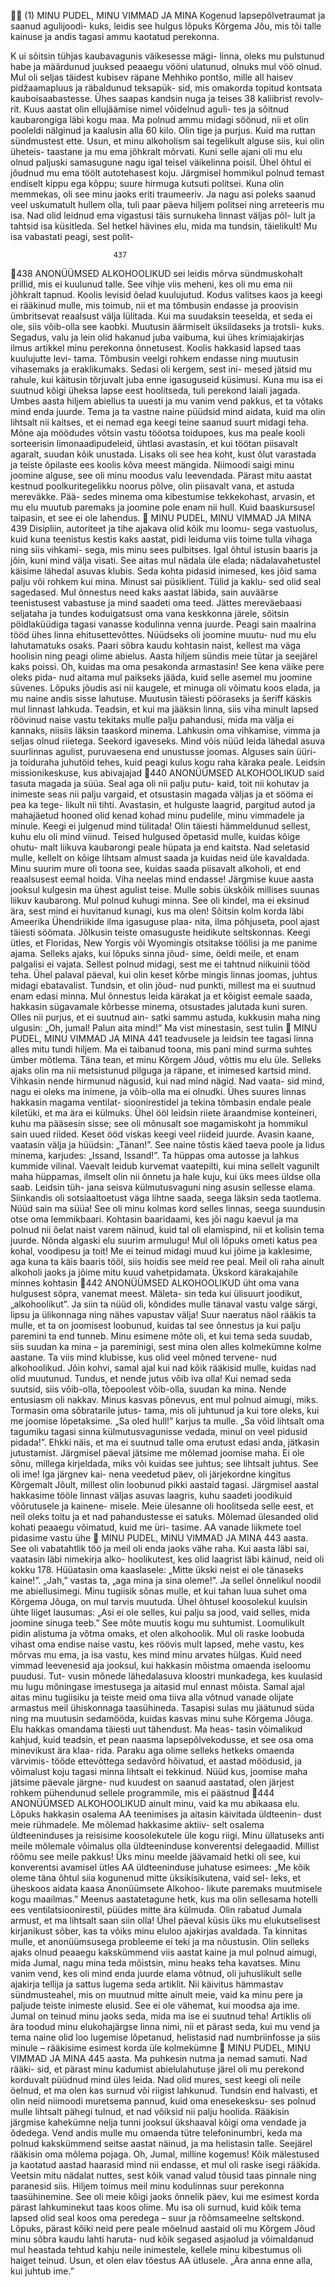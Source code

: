                (1)
 MINU PUDEL, MINU VIMMAD JA MINA
  Kogenud lapsepõlvetraumat ja saanud agulijoodi-
kuks, leidis see hulgus lõpuks Kõrgema Jõu, mis tõi talle
kainuse ja andis tagasi ammu kaotatud perekonna.

K       ui sõitsin tühjas kaubavagunis väikesesse mägi-
        linna, oleks mu pulstunud habe ja määrdunud
juuksed peaaegu vööni ulatunud, olnuks mul vöö olnud.
Mul oli seljas täidest kubisev räpane Mehhiko pontšo,
mille all haisev pidžaamapluus ja räbaldunud teksapük-
sid, mis omakorda topitud kontsata kauboi­saabastesse.
Ühes saapas kandsin nuga ja teises 38 kaliibrist revolv-
rit. Kuus aastat olin ellujäämise nimel võidelnud aguli-
tes ja sõitnud kaubarongiga läbi kogu maa. Ma polnud
ammu midagi söönud, nii et olin pooleldi nälginud ja
kaalusin alla 60 kilo. Olin tige ja purjus.
   Kuid ma ruttan sündmustest ette. Usun, et minu
alkoholism sai tegelikult alguse siis, kui olin üheteis-
taastane ja mu ema jõhkralt mõrvati. Kuni selle ajani
oli mu elu olnud paljuski samasugune nagu igal teisel
väikelinna poisil.
   Ühel õhtul ei jõudnud mu ema töölt autotehasest
koju. Järgmisel hommikul polnud temast endiselt kippu
ega kõppu; suure hirmuga kutsuti politsei. Kuna olin
memmekas, oli see minu jaoks eriti traumeeriv. Ja nagu
asi poleks saanud veel uskumatult hullem olla, tuli paar
päeva hiljem politsei ning arreteeris mu isa. Nad olid
leidnud ema vigastusi täis surnukeha linnast väljas põl-
lult ja tahtsid isa küsitleda. Sel hetkel hävines elu, mida
ma tundsin, täielikult! Mu isa vabastati peagi, sest polit-

                           437
438       ANONÜÜMSED ALKOHOOLIKUD
sei leidis mõrva sündmuskohalt prillid, mis ei kuulunud
talle. See vihje viis meheni, kes oli mu ema nii jõhkralt
tapnud.
   Koolis levisid õelad kuulujutud. Kodus valitses kaos ja
keegi ei rääkinud mulle, mis toimub, nii et ma tõmbusin
endasse ja proovisin ümbritsevat reaalsust välja lülitada.
Kui ma suudaksin teeselda, et seda ei ole, siis võib-olla
see kaobki. Muutusin äärmiselt üksildaseks ja trotsli-
kuks. Segadus, valu ja lein olid hakanud juba vaibuma,
kui ühes krimiajakirjas ilmus artikkel minu perekonna
õnnetusest. Koolis hakkasid lapsed taas kuulujutte levi-
tama. Tõmbusin veelgi rohkem endasse ning muutusin
vihasemaks ja eraklikumaks. Sedasi oli kergem, sest ini-
mesed jätsid mu rahule, kui käitusin tõrjuvalt juba enne
igasuguseid küsimusi.
   Kuna mu isa ei suutnud kõigi üheksa lapse eest
hoolitseda, tuli perekond laiali jagada. Umbes aasta
hiljem abiellus ta uuesti ja mu vanim vend pakkus, et
ta võtaks mind enda juurde. Tema ja ta vastne naine
püüdsid mind aidata, kuid ma olin lihtsalt nii kaitses,
et ei nemad ega keegi teine saanud suurt midagi teha.
Mõne aja möödudes võtsin vastu tööotsa toidupoes, kus
ma peale kooli sorteerisin limonaadipudeleid, ühtlasi
avastasin, et kui töötan piisavalt agaralt, suudan kõik
unustada. Lisaks oli see hea koht, kust õlut varastada ja
teiste õpilaste ees koolis kõva meest mängida. Niimoodi
saigi minu joomine alguse, see oli minu moodus valu
leevendada.
   Pärast mitu aastat kestnud poolkuritegelikku noorus­
põlve, olin piisavalt vana, et astuda mereväkke. Pää-
sedes minema oma kibestumise tekkekohast, arvasin,
et mu elu muutub paremaks ja joomine pole enam nii
hull. Kuid baaskursusel taipasin, et see ei ole lahendus.
       MINU PUDEL, MINU VIMMAD JA MINA               439
Disipliin, autoriteet ja tihe ajakava olid kõik mu loomu-
sega vastuolus, kuid kuna teenistus kestis kaks aastat,
pidi leiduma viis toime tulla vihaga ning siis vihkami-
sega, mis minu sees pulbitses. Igal õhtul istusin baaris
ja jõin, kuni mind välja visati. See aitas mul nädala üle
elada; nädala­vahetustel käisime lähedal asuvas klubis.
Seda kohta pidasid inimesed, kes jõid sama palju või
rohkem kui mina. Minust sai püsiklient. Tülid ja kaklu-
sed olid seal sagedased.
   Mul õnnestus need kaks aastat läbida, sain auväärse
teenistusest vabastuse ja mind saadeti oma teed. Jättes
mereväebaasi seljataha ja tundes koduigatsust oma vana
keskkonna järele, sõitsin pöidlaküüdiga tagasi vanasse
kodulinna venna juurde. Peagi sain maalrina tööd ühes
linna ehitusettevõttes. Nüüdseks oli joomine muutu-
nud mu elu lahutamatuks osaks.
   Paari sõbra kaudu kohtasin naist, kellest ma väga
hoolisin ning peagi olime abielus. Aasta hiljem sündis
meie tütar ja seejärel kaks poissi. Oh, kuidas ma oma
pesakonda armastasin! See kena väike pere oleks pida-
nud aitama mul paikseks jääda, kuid selle asemel mu
joomine süvenes. Lõpuks jõudis asi nii kaugele, et
minuga oli võimatu koos elada, ja mu naine andis sisse
lahutuse. Muutusin täiesti pööraseks ja šeriff käskis mul
linnast lahkuda. Teadsin, et kui ma jääksin linna, siis
viha minult lapsed röövinud naise vastu tekitaks mulle
palju pahandusi, mida ma välja ei kannaks, niisiis läksin
taaskord minema. Lahkusin oma vihkamise, vimma ja
seljas olnud riietega. Seekord igaveseks.
   Mind võis nüüd leida lähedal asuva suurlinnas agulist,
puruvaesena end unustusse joomas. Alguses sain üüri-
ja toiduraha juhutöid tehes, kuid peagi kulus kogu raha
käraka peale. Leidsin missionikeskuse, kus abivajajad
440       ANONÜÜMSED ALKOHOOLIKUD
said tasuta magada ja süüa. Seal aga oli nii palju putu-
kaid, toit nii kohutav ja inimeste seas nii palju vargaid,
et otsustasin magada väljas ja et sööma ei pea ka tege-
likult nii tihti. Avastasin, et hulguste laagrid, pargitud
autod ja mahajäetud hooned olid kenad kohad minu
pudelile, minu vimmadele ja minule. Keegi ei julgenud
mind tülitada! Olin täiesti hämmeldunud sellest, kuhu
elu oli mind viinud.
   Teised hulgused õpetasid mulle, kuidas kõige ohutu-
malt liikuva kaubarongi peale hüpata ja end kaitsta. Nad
seletasid mulle, kellelt on kõige lihtsam almust saada ja
kuidas neid üle kavaldada. Minu suurim mure oli toona
see, kuidas saada piisavalt alkoholi, et end reaalsusest
eemal hoida. Viha neelas mind endasse! Järgmise kuue
aasta jooksul kulgesin ma ühest agulist teise. Mulle sobis
ükskõik millises suunas liikuv kaubarong. Mul polnud
kuhugi minna. See oli kindel, ma ei eksinud ära, sest
mind ei huvitanud kunagi, kus ma olen! Sõitsin kolm
korda läbi Ameerika Ühendriikide ilma igasuguse plaa-
nita, ilma põhjuseta, pool ajast täiesti söömata. Jõlkusin
teiste omasuguste heidikute seltskonnas. Keegi ütles, et
Floridas, New Yorgis või Wyomingis otsitakse töölisi ja
me panime ajama. Selleks ajaks, kui lõpuks sinna jõud-
sime, öeldi meile, et enam palgalisi ei vajata. Sellest
polnud midagi, sest me ei tahtnud niikuinii tööd teha.
   Ühel palaval päeval, kui olin keset kõrbe mingis linnas
joomas, juhtus midagi ebatavalist. Tundsin, et olin jõud-
nud punkti, millest ma ei suutnud enam edasi minna.
Mul õnnestus leida kärakat ja et kõigist eemale saada,
hakkasin sügavamale kõrbesse minema, otsustades
jalutada kuni suren. Olles nii purjus, et ei suutnud ain-
satki sammu astuda, kukkusin maha ning ulgusin: „Oh,
jumal! Palun aita mind!” Ma vist minestasin, sest tulin
       MINU PUDEL, MINU VIMMAD JA MINA                  441
teadvusele ja leidsin tee tagasi linna alles mitu tundi
hiljem. Ma ei taibanud toona, mis pani mind surma
suhtes ümber mõtlema. Täna tean, et minu Kõrgem
Jõud, võttis mu elu üle.
   Selleks ajaks olin ma nii metsistunud pilguga ja
räpane, et inimesed kartsid mind. Vihkasin nende
hirmunud nägusid, kui nad mind nägid. Nad vaata-
sid mind, nagu ei oleks ma inimene, ja võib-olla ma ei
olnudki. Ühes suures linnas hakkasin magama ventilat-
sioonirestidel ja tekina tõmbasin endale peale kiletüki,
et ma ära ei külmuks. Ühel ööl leidsin riiete äraandmise
konteineri, kuhu ma pääsesin sisse; see oli mõnusalt soe
magamiskoht ja hommikul sain uued riided. Keset ööd
viskas keegi veel riideid juurde. Avasin kaane, vaatasin
välja ja hüüdsin: „Tänan!”. See naine tõstis käed taeva
poole ja lidus minema, karjudes: „Issand, Issand!”. Ta
hüppas oma autosse ja lahkus kummide vilinal.
   Vaevalt leidub kurvemat vaatepilti, kui mina sellelt
vagunilt maha hüppamas, ilmselt olin nii õnnetu ja
hale kuju, kui üks mees üldse olla saab. Leidsin tüh-
jana seisva külmutusvaguni ning asusin sellesse elama.
Siinkandis oli sotsiaaltoetust väga lihtne saada, seega
läksin seda taotlema. Nüüd sain ma süüa! See oli minu
kolmas kord selles linnas, seega suundusin otse oma
lemmikbaari. Kohtasin baaridaami, kes jõi nagu kaevul
ja ma polnud nii õelat naist varem näinud, kuid tal oli
elamispind, nii et kolisin tema juurde. Nõnda algaski
elu suurim armulugu!
   Mul oli lõpuks ometi katus pea kohal, voodipesu ja
toit! Me ei teinud midagi muud kui jõime ja kaklesime,
aga kuna ta käis baaris tööl, siis hoidis see meid ree peal.
Meil oli raha ainult alkoholi jaoks ja jõime mitu kuud
vahetpidamata. Ükskord kärakajahile minnes kohtasin
442       ANONÜÜMSED ALKOHOOLIKUD
üht oma vana hulgusest sõpra, vanemat meest. Mäleta-
sin teda kui ülisuurt joodikut, „alkohoolikut”. Ja siin ta
nüüd oli, kõndides mulle tänaval vastu valge särgi, lipsu
ja ülikonnaga ning nähes vapustav välja! Suur naeratus
näol rääkis ta mulle, et ta on joomisest loobunud, kuidas
tal see õnnestus ja kui palju paremini ta end tunneb.
Minu esimene mõte oli, et kui tema seda suudab, siis
suudan ka mina – ja pareminigi, sest mina olen alles
kolmekümne kolme aastane.
   Ta viis mind klubisse, kus olid veel mõned tervene-
nud alkohoolikud. Jõin kohvi, samal ajal kui nad kõik
rääkisid mulle, kuidas nad olid muutunud. Tundus, et
nende jutus võib iva olla! Kui nemad seda suutsid, siis
võib-olla, tõepoolest võib-olla, suudan ka mina. Nende
entusiasm oli nakkav. Minus kasvas põnevus, ent mul
polnud aimugi, miks. Tormasin oma sõbratarile jutus-
tama, mis oli juhtunud ja kui tore oleks, kui me joomise
lõpetaksime. „Sa oled hull!” karjus ta mulle. „Sa võid
lihtsalt oma tagumiku tagasi sinna külmutusvagunisse
vedada, minul on veel pidusid pidada!”. Ehkki näis, et
ma ei suutnud talle oma erutust edasi anda, jätkasin
jutustamist.
   Järgmisel päeval jätsime me mõlemad joomise maha.
Ei ole sõnu, millega kirjeldada, miks või kuidas see
juhtus; see lihtsalt juhtus. See oli ime! Iga järgnev kai-
nena veedetud päev, oli järjekordne kingitus Kõrgemalt
Jõult, millest olin loobunud pikki aastaid tagasi.
   Järgmisel aastal hakkasime tööle linnast väljas asuvas
laagris, kuhu saadeti joodikuid võõrutusele ja kainene-
misele. Meie ülesanne oli hoolitseda selle eest, et neil
oleks toitu ja et nad pahandustesse ei satuks. Mõlemad
ülesanded olid kohati peaaegu võimatud, kuid me üri-
tasime. AA vanade liikmete toel pidasime vastu ühe
       MINU PUDEL, MINU VIMMAD JA MINA                443
aasta. See oli vabatahtlik töö ja meil oli enda jaoks vähe
raha. Kui aasta läbi sai, vaatasin läbi nimekirja alko-
hoolikutest, kes olid laagrist läbi käinud, neid oli kokku
178. Hüüatasin oma kaaslasele: „Mitte ükski neist ei
ole tänaseks kaine!”. „Jah,” vastas ta, „aga mina ja sina
oleme!”. Ja sellel õnnelikul noodil me abiellusimegi.
   Minu tugiisik sõnas mulle, et kui tahan luua suhet
oma Kõrgema Jõuga, on mul tarvis muutuda. Ühel
õhtusel koosolekul kuulsin ühte liiget lausumas: „Asi ei
ole selles, kui palju sa jood, vaid selles, mida joomine
sinuga teeb.” See mõte muutis kogu mu suhtumist.
Loomulikult pidin alistuma ja võtma omaks, et olen
alkohoolik. Mul oli raske loobuda vihast oma endise
naise vastu, kes röövis mult lapsed, mehe vastu, kes
mõrvas mu ema, ja isa vastu, kes mind minu arvates
hülgas. Kuid need vimmad leevenesid aja jooksul, kui
hakkasin mõistma omaenda iseloomu puudusi. Tut-
vusin mõnede lähedalasuva kloostri munkadega, kes
kuulasid mu lugu mõningase imestusega ja aitasid mul
ennast mõista. Samal ajal aitas minu tugiisiku ja teiste
meid oma tiiva alla võtnud vanade olijate armastus meil
ühiskonnaga taasühineda.
   Tasapisi sulas mu jäätunud süda ning ma muutusin
sedamööda, kuidas kasvas minu suhe Kõrgema Jõuga.
Elu hakkas omandama täiesti uut tähendust. Ma heas-
tasin võimalikud kahjud, kuid teadsin, et pean naasma
lapse­põlvekodusse, et see osa oma minevikust ära klaa-
rida. Paraku aga olime selleks hetkeks omaenda värvimis-
tööde ettevõttega sedavõrd hõivatud, et aastad möödusid,
ja võimalust koju tagasi minna lihtsalt ei tekkinud.
   Nüüd kus, joomise maha jätsime päevale järgne-
nud kuudest on saanud aastatad, olen järjest rohkem
pühendunud sellele programmile, mis ei päästnud
444       ANONÜÜMSED ALKOHOOLIKUD
ainult minu, vaid ka mu abikaasa elu. Lõpuks hakkasin
osalema AA teenimises ja aitasin käivitada üldteenin-
dust meie rühmadele. Me mõlemad hakkasime aktiiv-
selt osalema üldteeninduses ja reisisime koosolekutele
üle kogu riigi. Minu üllatuseks anti meile mõlemale
võimalus olla üldteeninduse konverentsi delegaadid.
Millist rõõmu see meile pakkus! Üks minu meelde­
jäävamaid hetki oli see, kui konverentsi avamisel ütles
AA üldteeninduse juhatuse esimees: „Me kõik oleme
täna õhtul siia kogunenud mitte üksikisikutena, vaid sel-
leks, et üheskoos aidata kaasa Anonüümsete Alkohoo-
likute paremaks muutmisele kogu maailmas.” Meenus
aastate­tagune hetk, kus ma olin sellesama hotelli ees
ventilatsioonirestil, püüdes mitte ära külmuda. Olin
rabatud Jumala armust, et ma lihtsalt saan siin olla!
   Ühel päeval küsis üks mu elukutselisest kirjanikust
sõber, kas ta võiks minu eluloo ajakirjas avaldada. Ta
kinnitas mulle, et anonüümsusega probleeme ei teki
ja ma nõustusin. Olin selleks ajaks olnud peaaegu
kakskümmend viis aastat kaine ja mul polnud aimugi,
mida Jumal, nagu mina teda mõistsin, minu heaks teha
kavatses. Minu vanim vend, kes oli mind enda juurde
elama võtnud, oli juhuslikult selle ajakirja tellija ja
sattus lugema seda artiklit. Nii käivitus hämmastav
sündmuste­ahel, mis on muutnud mitte ainult meie,
vaid ka minu pere ja paljude teiste inimeste elusid. See
ei ole vähemat, kui moodsa aja ime. Jumal on teinud
minu jaoks seda, mida ma ise ei suutnud teha!
   Artiklis oli ära toodud minu elukohajärgse linna nimi,
nii et pärast seda, kui mu vend ja tema naine olid loo
lugemise lõpetanud, helistasid nad numbriinfosse ja
siis minule – rääkisime esimest korda üle kolmekümne
       MINU PUDEL, MINU VIMMAD JA MINA               445
aasta. Ma puhkesin nutma ja nemad samuti. Nad rääki-
sid, et pärast minu kadumist abielulahutuse järel oli mu
perekond korduvalt püüdnud mind üles leida. Nad olid
mures, sest keegi oli neile öelnud, et ma olen kas surnud
või riigist lahkunud. Tundsin end halvasti, et olin neid
niimoodi muretsema pannud, kuid oma enesekesksu-
ses polnud mulle lihtsalt pähegi tulnud, et nad võiksid
nii palju hoolida. Rääkisin järgmise kahekümne nelja
tunni jooksul ükshaaval kõigi oma vendade ja õdedega.
Vend andis mulle mu omaenda tütre telefoninumbri,
keda ma polnud kakskümmend seitse aastat näinud,
ja ma helistasin talle. Seejärel rääkisin oma mõlema
pojaga. Oh, Jumal, milline kogemus! Kõik mälestused
ja kaotatud aastad haarasid mind nii endasse, et mul oli
raske isegi rääkida. Veetsin mitu nädalat nuttes, sest
kõik vanad valud tõusid taas pinnale ning paranesid siis.
   Hiljem toimus meil minu kodulinnas suur perekonna
taasühinemine. See oli meie kõigi jaoks õnnelik päev,
kui me esimest korda pärast lahkuminekut taas koos
olime. Mu isa oli surnud, kuid kõik tema lapsed olid seal
koos oma peredega – suur ja rõõmsameelne seltskond.
Lõpuks, pärast kõiki neid pere peale mõelnud aastaid
oli mu Kõrgem Jõud minu sõbra kaudu lahti haruta-
nud kõik segased asjaolud ja võimaldanud mul heastada
tehtud kahju neile inimestele, kellele minu kibestumus
oli haiget teinud.
   Usun, et olen elav tõestus AA ütlusele. „Ära anna
enne alla, kui juhtub ime.”
